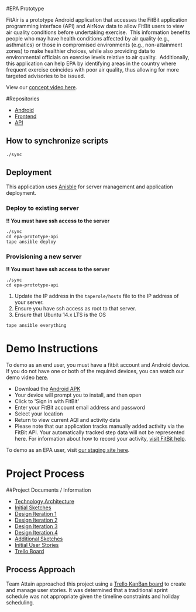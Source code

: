 #EPA Prototype

FitAir is a prototype Android application that accesses the FitBit application programming interface (API) and AirNow data to allow FitBit users to view air quality conditions before undertaking exercise.  This information benefits people who may have health conditions affected by air quality (e.g., asthmatics) or those in compromised environments (e.g., non-attainment zones) to make healthier choices, while also providing data to environmental officials on exercise levels relative to air quality.  Additionally, this application can help EPA by identifying areas in the country where frequent exercise coincides with poor air quality, thus allowing for more targeted advisories to be issued. 

View our [concept video here](https://www.dropbox.com/s/6liwtkqvoxv6kig/EPA-draft-VO.mov?dl=0).

#Repositories

* [Android](https://github.com/smashingboxes/epa-prototype-android)
* [Frontend](https://github.com/smashingboxes/epa-prototype-frontend)
* [API](https://github.com/smashingboxes/epa-prototype-api)

## How to synchronize scripts

```
./sync
```

## Deployment

This application uses [Anisble](http://www.ansible.com/) for server management and application deployment.

### Deploy to existing server

**:bangbang: You must have ssh access to the server**
```
./sync
cd epa-prototype-api
tape ansible deploy
```

### Provisioning a new server

**:bangbang: You must have ssh access to the server**

```
./sync
cd epa-prototype-api
```

1. Update the IP address in the `taperole/hosts` file to the IP address of your server.
2. Ensure you have ssh access as root to that server.
2. Ensure that Ubuntu 14.x LTS is the OS

```
tape ansible everything
```
# Demo Instructions

To demo as an end user, you must have a fitbit account and Android device. If you do not have one or both of the required devices, you can watch our demo video [here](https://www.dropbox.com/s/y96wiw1notdg6p5/2015_12_30_08_10_09.mp4?dl=0).

* Download the [Android APK]()
* Your device will prompt you to install, and then open
* Click to 'Sign in with FitBit'
* Enter your FitBit account email address and password
* Select your location
* Return to view current AQI and activity data
* Please note that our application tracks manually added activity via the FitBit API. Your automatically tracked step data will not be represented here. For information about how to record your activity, [visit FitBit help](https://help.fitbit.com/articles/en_US/Help_article/How-do-I-use-exercise-mode-on-my-tracker). 

To demo as an EPA user, visit [our staging site here](http://epa-prototype.sbox.es/air_quality_observations/27601).

# Project Process

##Project Documents / Information
* [Technology Architecture](https://www.dropbox.com/s/vqho1tkfqv2lztl/prototype-architecture.pdf?dl=0)
* [Initial Sketches](https://www.dropbox.com/s/73h1srrmh5wdgzo/sketch-set-1.pdf?dl=0)
* [Design Iteration 1](https://www.dropbox.com/s/18ei84vbl2h256q/airfit_v1.pdf?dl=0)
* [Design Iteration 2](https://www.dropbox.com/s/ifxev70hmz8w4dy/airfit_v2.pdf?dl=0)
* [Design Iteration 3](https://www.dropbox.com/s/3rz531dy0651ugz/airfit_v3.pdf?dl=0)
* [Design Iteration 4](https://www.dropbox.com/s/e9uc20vzedlvk56/airfit_v4.pdf?dl=0)
* [Additional Sketches](https://www.dropbox.com/s/t8wrq65da0azznh/sketch-set-2.pdf?dl=0)
* [Initial User Stories](https://www.dropbox.com/s/tm3n68whdlp325c/EPA%20Prototype%20User%20Stories_cfd.xlsx?dl=0)
* [Trello Board](https://trello.com/b/IdjoinrZ/epa-prototype)

## Process Approach

Team Attain approached this project using a [Trello KanBan board](https://trello.com/b/IdjoinrZ/epa-prototype) to create and manage user stories. It was determined that a traditional sprint schedule was not appropriate given the timeline constraints and holiday scheduling.

[](https://www.dropbox.com/s/ybgjg94ckrfoy7a/Screen%20Shot%202015-12-30%20at%209.25.32%20AM.png?dl=0)





